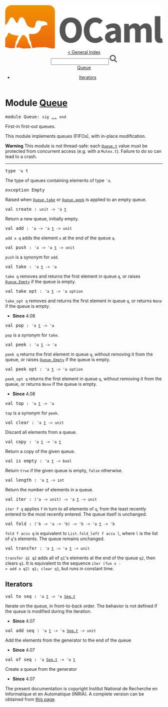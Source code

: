 <!-- ((! set title API !)) ((! set documentation !)) ((! set api !)) ((! set nobreadcrumb !)) -->
<div class="content api"><header><nav class="toc brand"><a class="brand" href="https://ocaml.org/"><img src="colour-logo-gray.svg" class="svg" alt="OCaml"></a></nav><nav class="toc"><a href="index.html">&lt; General Index</a><div class="api_search"><input type="text" name="apisearch" id="api_search" oninput="mySearch(false);" onkeypress="this.oninput();" onclick="this.oninput();" onpaste="this.oninput();">
<img src="search_icon.svg" alt="Search" class="svg" onclick="mySearch(false)"></div>
<div id="search_results"></div><div class="toc_title"><a href="#top">Queue</a></div><ul><li><a href="#1_Iterators">Iterators</a></li></ul></nav></header>

<h1>Module <a href="type_Queue.html">Queue</a></h1>

<pre><span id="MODULEQueue"><span class="keyword">module</span> Queue</span>: <code class="code"><span class="keyword">sig</span></code> <a href="Queue.html">..</a> <code class="code"><span class="keyword">end</span></code></pre><div class="info module top">
<div class="info-desc">
<p>First-in first-out queues.</p>

<p>This module implements queues (FIFOs), with in-place modification.</p>

<p><b>Warning</b> This module is not thread-safe: each <a href="Queue.html#TYPEt"><code class="code"><span class="constructor">Queue</span>.t</code></a> value
   must be protected from concurrent access (e.g. with a <code class="code"><span class="constructor">Mutex</span>.t</code>).
   Failure to do so can lead to a crash.</p>
</div>
</div>
<hr width="100%">

<pre><span id="TYPEt"><span class="keyword">type</span> <code class="type">'a</code> t</span> </pre>
<div class="info ">
<div class="info-desc">
<p>The type of queues containing elements of type <code class="code"><span class="keywordsign">'</span>a</code>.</p>
</div>
</div>


<pre><span id="EXCEPTIONEmpty"><span class="keyword">exception</span> Empty</span></pre>
<div class="info ">
<div class="info-desc">
<p>Raised when <a href="Queue.html#VALtake"><code class="code"><span class="constructor">Queue</span>.take</code></a> or <a href="Queue.html#VALpeek"><code class="code"><span class="constructor">Queue</span>.peek</code></a> is applied to an empty queue.</p>
</div>
</div>

<pre><span id="VALcreate"><span class="keyword">val</span> create</span> : <code class="type">unit -&gt; 'a <a href="Queue.html#TYPEt">t</a></code></pre><div class="info ">
<div class="info-desc">
<p>Return a new queue, initially empty.</p>
</div>
</div>

<pre><span id="VALadd"><span class="keyword">val</span> add</span> : <code class="type">'a -&gt; 'a <a href="Queue.html#TYPEt">t</a> -&gt; unit</code></pre><div class="info ">
<div class="info-desc">
<p><code class="code">add&nbsp;x&nbsp;q</code> adds the element <code class="code">x</code> at the end of the queue <code class="code">q</code>.</p>
</div>
</div>

<pre><span id="VALpush"><span class="keyword">val</span> push</span> : <code class="type">'a -&gt; 'a <a href="Queue.html#TYPEt">t</a> -&gt; unit</code></pre><div class="info ">
<div class="info-desc">
<p><code class="code">push</code> is a synonym for <code class="code">add</code>.</p>
</div>
</div>

<pre><span id="VALtake"><span class="keyword">val</span> take</span> : <code class="type">'a <a href="Queue.html#TYPEt">t</a> -&gt; 'a</code></pre><div class="info ">
<div class="info-desc">
<p><code class="code">take&nbsp;q</code> removes and returns the first element in queue <code class="code">q</code>,
   or raises <a href="Queue.html#EXCEPTIONEmpty"><code class="code"><span class="constructor">Queue</span>.<span class="constructor">Empty</span></code></a> if the queue is empty.</p>
</div>
</div>

<pre><span id="VALtake_opt"><span class="keyword">val</span> take_opt</span> : <code class="type">'a <a href="Queue.html#TYPEt">t</a> -&gt; 'a option</code></pre><div class="info ">
<div class="info-desc">
<p><code class="code">take_opt&nbsp;q</code> removes and returns the first element in queue <code class="code">q</code>,
   or returns <code class="code"><span class="constructor">None</span></code> if the queue is empty.</p>
</div>
<ul class="info-attributes">
<li><b>Since</b> 4.08</li>
</ul>
</div>

<pre><span id="VALpop"><span class="keyword">val</span> pop</span> : <code class="type">'a <a href="Queue.html#TYPEt">t</a> -&gt; 'a</code></pre><div class="info ">
<div class="info-desc">
<p><code class="code">pop</code> is a synonym for <code class="code">take</code>.</p>
</div>
</div>

<pre><span id="VALpeek"><span class="keyword">val</span> peek</span> : <code class="type">'a <a href="Queue.html#TYPEt">t</a> -&gt; 'a</code></pre><div class="info ">
<div class="info-desc">
<p><code class="code">peek&nbsp;q</code> returns the first element in queue <code class="code">q</code>, without removing
   it from the queue, or raises <a href="Queue.html#EXCEPTIONEmpty"><code class="code"><span class="constructor">Queue</span>.<span class="constructor">Empty</span></code></a> if the queue is empty.</p>
</div>
</div>

<pre><span id="VALpeek_opt"><span class="keyword">val</span> peek_opt</span> : <code class="type">'a <a href="Queue.html#TYPEt">t</a> -&gt; 'a option</code></pre><div class="info ">
<div class="info-desc">
<p><code class="code">peek_opt&nbsp;q</code> returns the first element in queue <code class="code">q</code>, without removing
   it from the queue, or returns <code class="code"><span class="constructor">None</span></code> if the queue is empty.</p>
</div>
<ul class="info-attributes">
<li><b>Since</b> 4.08</li>
</ul>
</div>

<pre><span id="VALtop"><span class="keyword">val</span> top</span> : <code class="type">'a <a href="Queue.html#TYPEt">t</a> -&gt; 'a</code></pre><div class="info ">
<div class="info-desc">
<p><code class="code">top</code> is a synonym for <code class="code">peek</code>.</p>
</div>
</div>

<pre><span id="VALclear"><span class="keyword">val</span> clear</span> : <code class="type">'a <a href="Queue.html#TYPEt">t</a> -&gt; unit</code></pre><div class="info ">
<div class="info-desc">
<p>Discard all elements from a queue.</p>
</div>
</div>

<pre><span id="VALcopy"><span class="keyword">val</span> copy</span> : <code class="type">'a <a href="Queue.html#TYPEt">t</a> -&gt; 'a <a href="Queue.html#TYPEt">t</a></code></pre><div class="info ">
<div class="info-desc">
<p>Return a copy of the given queue.</p>
</div>
</div>

<pre><span id="VALis_empty"><span class="keyword">val</span> is_empty</span> : <code class="type">'a <a href="Queue.html#TYPEt">t</a> -&gt; bool</code></pre><div class="info ">
<div class="info-desc">
<p>Return <code class="code"><span class="keyword">true</span></code> if the given queue is empty, <code class="code"><span class="keyword">false</span></code> otherwise.</p>
</div>
</div>

<pre><span id="VALlength"><span class="keyword">val</span> length</span> : <code class="type">'a <a href="Queue.html#TYPEt">t</a> -&gt; int</code></pre><div class="info ">
<div class="info-desc">
<p>Return the number of elements in a queue.</p>
</div>
</div>

<pre><span id="VALiter"><span class="keyword">val</span> iter</span> : <code class="type">('a -&gt; unit) -&gt; 'a <a href="Queue.html#TYPEt">t</a> -&gt; unit</code></pre><div class="info ">
<div class="info-desc">
<p><code class="code">iter&nbsp;f&nbsp;q</code> applies <code class="code">f</code> in turn to all elements of <code class="code">q</code>,
   from the least recently entered to the most recently entered.
   The queue itself is unchanged.</p>
</div>
</div>

<pre><span id="VALfold"><span class="keyword">val</span> fold</span> : <code class="type">('b -&gt; 'a -&gt; 'b) -&gt; 'b -&gt; 'a <a href="Queue.html#TYPEt">t</a> -&gt; 'b</code></pre><div class="info ">
<div class="info-desc">
<p><code class="code">fold&nbsp;f&nbsp;accu&nbsp;q</code> is equivalent to <code class="code"><span class="constructor">List</span>.fold_left&nbsp;f&nbsp;accu&nbsp;l</code>,
   where <code class="code">l</code> is the list of <code class="code">q</code>'s elements. The queue remains
   unchanged.</p>
</div>
</div>

<pre><span id="VALtransfer"><span class="keyword">val</span> transfer</span> : <code class="type">'a <a href="Queue.html#TYPEt">t</a> -&gt; 'a <a href="Queue.html#TYPEt">t</a> -&gt; unit</code></pre><div class="info ">
<div class="info-desc">
<p><code class="code">transfer&nbsp;q1&nbsp;q2</code> adds all of <code class="code">q1</code>'s elements at the end of
   the queue <code class="code">q2</code>, then clears <code class="code">q1</code>. It is equivalent to the
   sequence <code class="code">iter&nbsp;(<span class="keyword">fun</span>&nbsp;x&nbsp;<span class="keywordsign">-&gt;</span>&nbsp;add&nbsp;x&nbsp;q2)&nbsp;q1;&nbsp;clear&nbsp;q1</code>, but runs
   in constant time.</p>
</div>
</div>
<h2 id="1_Iterators">Iterators</h2>
<pre><span id="VALto_seq"><span class="keyword">val</span> to_seq</span> : <code class="type">'a <a href="Queue.html#TYPEt">t</a> -&gt; 'a <a href="Seq.html#TYPEt">Seq.t</a></code></pre><div class="info ">
<div class="info-desc">
<p>Iterate on the queue, in front-to-back order.
    The behavior is not defined if the queue is modified
    during the iteration.</p>
</div>
<ul class="info-attributes">
<li><b>Since</b> 4.07</li>
</ul>
</div>

<pre><span id="VALadd_seq"><span class="keyword">val</span> add_seq</span> : <code class="type">'a <a href="Queue.html#TYPEt">t</a> -&gt; 'a <a href="Seq.html#TYPEt">Seq.t</a> -&gt; unit</code></pre><div class="info ">
<div class="info-desc">
<p>Add the elements from the generator to the end of the queue</p>
</div>
<ul class="info-attributes">
<li><b>Since</b> 4.07</li>
</ul>
</div>

<pre><span id="VALof_seq"><span class="keyword">val</span> of_seq</span> : <code class="type">'a <a href="Seq.html#TYPEt">Seq.t</a> -&gt; 'a <a href="Queue.html#TYPEt">t</a></code></pre><div class="info ">
<div class="info-desc">
<p>Create a queue from the generator</p>
</div>
<ul class="info-attributes">
<li><b>Since</b> 4.07</li>
</ul>
</div>

<div class="copyright">The present documentation is copyright Institut National de Recherche en Informatique et en Automatique (INRIA). A complete version can be obtained from <a href="http://caml.inria.fr/pub/docs/manual-ocaml/">this page</a>.</div></div>